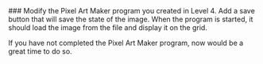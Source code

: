 <html>
### 
Modify the Pixel Art Maker program you created in Level 4. 
Add a save button that will save the state of the image. When the program is started, 
it should load the image from the file and display it on the grid.

If you have not completed the Pixel Art Maker program, now would be a great time to do so.
</html>
